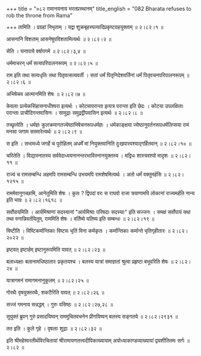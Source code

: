 +++
title = "०८२ रामानयनाय भरतप्रस्थानम्"
title_english = "082 Bharata refuses to rob the throne from Rama"

+++
तामिति । प्रग्रहां निभृताम् । यद्वा शुक्रबृहस्पत्यादिप्रकृष्टग्रहयुक्ताम्  ॥  २।८२।१  ॥   

  

आसनानि विशताम् आसनेषूपविशतामित्यर्थः  ॥  २।८२।२  ॥   

  

सेति । घनापाये वर्षापगमे  ॥  २।८२।३,४  ॥   

  

धर्ममाचरन् धर्मं सत्यपरिपालनरूपम्  ॥  २।८२।५  ॥   

  

राम इति तथा सत्यधृतिः तथा पितृवत्सत्यवर्ती । सतां धर्मं पितृनिदेशवर्तिनां धर्मं पितृवचनपरिपालनरूपम्  ॥  २।८२।६  ॥   

  

अभिषेचय आत्मानमिति शेषः  ॥  २।८२।७  ॥   

  

केवलाः प्रत्येकसिंहासनाधीश्वरा इत्यर्थः । कोट्यापरान्ता इत्यत्र परान्ता इति छेदः । कोटया उपलक्षिताः परान्ताः प्राचीदिगन्तवासिनः । सामुद्राः समुद्रद्वीपवासिन इत्यर्थः  ॥  २।८२।८  ॥   

  

तच्छृत्वेति । धर्मज्ञः कुलक्रमागतज्येष्ठाभिषेचनरूपधर्मज्ञः । धर्मकाङ्क्षया ज्येष्ठानुवर्तनरूपधर्मलिप्सया रामं मनसा जगाम सस्मारेत्यर्थः  ॥  २।८२।९  ॥   

  

स इति । सभामध्ये जगर्हे च पुरोहितम् अधर्में मां नियुक्तवानिति दुःखपारवश्याद्गर्हितवान्  ॥  २।८२।१०  ॥   

  

चरितेति । विद्यास्नातस्य सर्ववेदाध्ययनानन्तरभाविस्नानयुक्तस्य । मद्विधः शास्त्रवश्यो मादृशः  ॥  २।८२।११  ॥   

  

राज्यं च रामसम्बन्धि अहमपि रामसम्बन्धि उभयमपि रामशेषमित्यर्थः । अतो धर्मं वक्तुमर्हसि  ॥  २।८२।१२१५  ॥   

  

राममेवानुगच्छामि, आनेतुमिति शेषः । कुतः ? द्विपदां वरः स राघवो राजा त्रयाणामपि लोकानां राज्यमर्हति नान्य इति भावः  ॥  २।८२।१६१८  ॥   

  

सर्वोपायमिति । आर्यमिश्राणां सदस्यानां "आर्यमिश्राः परिषदाः सदस्याः" इति सज्जनः । समक्षं सर्वोपायं यथा तथा वनान्निवर्तयितुम्, राममिति शेषः । वर्तिष्ये यतिष्य इति सम्बन्धः  ॥  २।८२।१९  ॥   

  

विष्टीति । विष्टिकर्मान्तिकाः विष्टयः भृतिं विना कर्मकृतः । कर्मान्तिकाः कर्मान्ते भृतिगृहीतारः  ॥  २।८२।२०२२  ॥   

  

इष्टवत् इष्टार्हम् इष्टानुरूपमिति यावत्  ॥  २।८२।२३  ॥   

  

बलाध्यक्षाः बलानामधिष्ठातारः प्रकृतयश्च । बलस्य यात्रां समाज्ञतां श्रुत्वा प्रहृष्टा बभूवरिति शेषः  ॥  २।८२।२४  ॥   

  

यात्रागमनं रामागमनानुकूलम्  ॥  २।८२।२५  ॥   

  

गोरथैः वृषयुक्तरथैः, शकटैरिति यावत्  ॥  २।८२।२६  ॥   

  

सज्जं गमनाय सन्नद्धम् । गुरुः वसिष्ठः  ॥  २।८२।२७,२८  ॥   

  

सुयुक्तं ब्रुवन् गुरुं प्रसादयिष्यन् राममुचितवचनेन प्रीणयिष्यन् बलस्य सङ्गतये  ॥  २।८२।२९३१  ॥   

  

तत इति । कुले गृहे । वृषलाः शूद्राः  ॥  २।८२।३२  ॥   

  

इति श्रीमहेश्वरतीर्थविरचितायां श्रीरामायणतत्त्वदीपिकाख्यायाम् अयोध्याकाण्डव्याख्यायां द्व्यशीतितमः सर्गः  ॥  २।८२  ॥   

  

  

